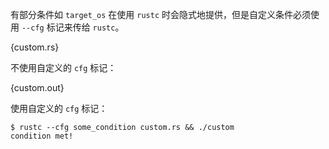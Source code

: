 有部分条件如 `target_os` 在使用 `rustc` 时会隐式地提供，但是自定义条件必须使用 `--cfg` 标记来传给 `rustc`。

{custom.rs}

不使用自定义的 `cfg` 标记：

{custom.out}

使用自定义的 `cfg` 标记：

```
$ rustc --cfg some_condition custom.rs && ./custom
condition met!
```
